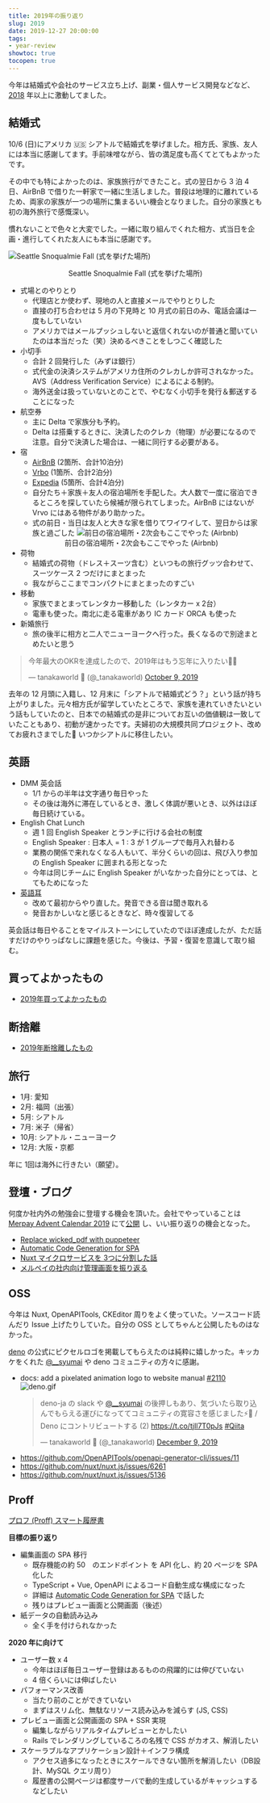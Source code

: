 ```yaml
---
title: 2019年の振り返り
slug: 2019
date: 2019-12-27 20:00:00
tags:
- year-review
showtoc: true
tocopen: true
---
```


今年は結婚式や会社のサービス立ち上げ、副業・個人サービス開発などなど、[2018](2018) 年以上に激動してました。


## 結婚式

10/6 (日)にアメリカ 🇺🇸 シアトルで結婚式を挙げました。相方氏、家族、友人には本当に感謝してます。手前味噌ながら、皆の満足度も高くてとてもよかったです。

その中でも特によかったのは、家族旅行ができたこと。式の翌日から 3 泊 4 日、AirBnB で借りた一軒家で一緒に生活しました。普段は地理的に離れているため、両家の家族が一つの場所に集まるいい機会となりました。自分の家族とも初の海外旅行で感慨深い。

慣れないことで色々と大変でした。一緒に取り組んでくれた相方、式当日を企画・進行してくれた友人にも本当に感謝です。

![Seattle Snoqualmie Fall (式を挙げた場所)](salish-lodge.jpg 'Seattle Snoqualmie Fall (式を挙げた場所)')
<figcaption style="text-align: center">Seattle Snoqualmie Fall (式を挙げた場所)</figcaption>

- 式場とのやりとり
    - 代理店とか使わず、現地の人と直接メールでやりとりした
    - 直接の打ち合わせは 5 月の下見時と 10 月式の前日のみ、電話会議は一度もしていない
    - アメリカではメールプッシュしないと返信くれないのが普通と聞いていたのは本当だった（笑）決めるべきことをしつこく確認した
- 小切手
    - 合計 2 回発行した（みずほ銀行）
    - 式代金の決済システムがアメリカ住所のクレカしか許可されなかった。AVS（Address Verification Service）によるによる制約。
    - 海外送金は扱っていないとのことで、やむなく小切手を発行＆郵送することになった
- 航空券
    - 主に Delta で家族分も予約。
    - Delta は搭乗するときに、決済したのクレカ（物理）が必要になるので注意。自分で決済した場合は、一緒に同行する必要がある。
- 宿
    - [AirBnB](http://airbnb.com/) (2箇所、合計10泊分)
    - [Vrbo](https://www.vrbo.com/) (1箇所、合計2泊分)
    - [Expedia](https://www.expedia.com/) (5箇所、合計4泊分)
    - 自分たち＋家族＋友人の宿泊場所を手配した。大人数で一度に宿泊できるところを探していたら候補が限られてしまった。AirBnB にはないが Vrvo にはある物件があり助かった。
    - 式の前日・当日は友人と大きな家を借りてワイワイして、翌日からは家族と過ごした
    ![前日の宿泊場所・2次会もここでやった (Airbnb)](airbnb-snoqalmie.jpg '前日の宿泊場所・2次会もここでやった (Airbnb)')
    <figcaption style="text-align: center">前日の宿泊場所・2次会もここでやった (Airbnb)</figcaption>
- 荷物
    - 結婚式の荷物（ドレス＋スーツ含む）といつもの旅行グッツ合わせて、スーツケース 2 つだけにまとまった
    - 我ながらここまでコンパクトにまとまったのすごい
- 移動
    - 家族でまとまってレンタカー移動した（レンタカー x 2台）
    - 電車も使った。南北に走る電車があり IC カード ORCA も使った 
- 新婚旅行
    - 旅の後半に相方と二人でニューヨークへ行った。長くなるので別途まとめたいと思う

<blockquote class="twitter-tweet"><p lang="ja" dir="ltr">今年最大のOKRを達成したので、2019年はもう忘年に入りたい👨‍🚀</p>&mdash; tanakaworld 🧢 (@_tanakaworld) <a href="https://twitter.com/_tanakaworld/status/1181971559805702146?ref_src=twsrc%5Etfw">October 9, 2019</a></blockquote>


去年の 12 月頭に入籍し、12 月末に「シアトルで結婚式どう？」という話が持ち上がりました。元々相方氏が留学していたところで、家族を連れていきたいという話もしていたのと、日本での結婚式の是非についてお互いの価値観は一致していたこともあり、初動が速かったです。夫婦初の大規模共同プロジェクト、改めてお疲れさまでした👏 いつかシアトルに移住したい。

## 英語

- DMM 英会話
    - 1/1 からの半年は文字通り毎日やった
    - その後は海外に滞在しているとき、激しく体調が悪いとき、以外はほぼ毎日続けている。
- English Chat Lunch
    - 週 1 回 English Speaker とランチに行ける会社の制度
    - English Speaker : 日本人 = 1 : 3 が 1 グループで毎月入れ替わる
    - 業務の関係で来れなくなる人もいて、半分くらいの回は、飛び入り参加の English Speaker に囲まれる形となった
    - 今年は同じチームに English Speaker がいなかった自分にとっては、とてもためになった
- [英語耳](https://amzn.to/2ZrSjHb)  
    - 改めて最初からやり直した。発音できる音は聞き取れる
    - 発音おかしいなと感じるときなど、時々復習してる
        
英会話は毎日やることをマイルストーンにしていたのでほぼ達成したが、ただ話すだけのやりっぱなしに課題を感じた。今後は、予習・復習を意識して取り組む。

## 買ってよかったもの

- [2019年買ってよかったもの](/the-best-things-2019)

## 断捨離

- [2019年断捨離したもの](/minimalism-in-2019)

## 旅行

- 1月: 愛知
- 2月: 福岡（出張）
- 5月: シアトル
- 7月: 米子（帰省）
- 10月: シアトル・ニューヨーク
- 12月: 大阪・京都

年に 1回は海外に行きたい（願望）。

## 登壇・ブログ

何度か社内外の勉強会に登壇する機会を頂いた。会社でやっていることは [Merpay Advent Calendar 2019](https://qiita.com/advent-calendar/2019/merpay) にて[公開](https://tech.mercari.com/entry/2019/12/12/202128) し、いい振り返りの機会となった。

- [Replace wicked_pdf with puppeteer](https://speakerdeck.com/tanakaworld/replace-wicked-pdf-with-puppeteer)
- [Automatic Code Generation for SPA](https://speakerdeck.com/tanakaworld/automatic-code-generation-for-spa)
- [Nuxt マイクロサービスを 3つに分割した話](https://speakerdeck.com/tanakaworld/split-a-nuxt-microservice-to-3-microservices)
- [メルペイの社内向け管理画面を振り返る](https://tech.mercari.com/entry/2019/12/12/202128)
 
 
 ## OSS
 
今年は Nuxt, OpenAPITools, CKEditor 周りをよく使っていた。ソースコード読んだり Issue 上げたりしていた。自分の OSS としてちゃんと公開したものはなかった。

[deno](https://github.com/denoland) の公式にピクセルロゴを掲載してもらえたのは純粋に嬉しかった。キッカケをくれた [@__syumai](https://twitter.com/__syumai) や deno コミュニティの方々に感謝。


- docs: add a pixelated animation logo to website manual [#2110](https://github.com/denoland/deno/pull/2110)
    ![deno.gif](deno.gif 'deno.gif')
    <blockquote class="twitter-tweet"><p lang="ja" dir="ltr">deno-ja の slack や <a href="https://twitter.com/__syumai?ref_src=twsrc%5Etfw">@__syumai</a> の後押しもあり、気づいたら取り込んでもらえる運びになっててコミュニティの寛容さを感じました⚡️👾 / Deno にコントリビュートする (2) <a href="https://t.co/tjIl7T0pJs">https://t.co/tjIl7T0pJs</a> <a href="https://twitter.com/hashtag/Qiita?src=hash&amp;ref_src=twsrc%5Etfw">#Qiita</a></p>&mdash; tanakaworld 🧢 (@_tanakaworld) <a href="https://twitter.com/_tanakaworld/status/1203863124681449473?ref_src=twsrc%5Etfw">December 9, 2019</a></blockquote>
- https://github.com/OpenAPITools/openapi-generator-cli/issues/11
- https://github.com/nuxt/nuxt.js/issues/6261
- https://github.com/nuxt/nuxt.js/issues/5136
 

## Proff

[プロフ (Proff) スマート履歴書](https://proff.io/)

**目標の振り返り**

- 編集画面の SPA 移行
    - 既存機能の約 50　のエンドポイント を API 化し、約 20 ページを SPA 化した
    - TypeScript + Vue, OpenAPI によるコード自動生成な構成になった
    - 詳細は [Automatic Code Generation for SPA](https://speakerdeck.com/tanakaworld/automatic-code-generation-for-spa) で話した
    - 残りはプレビュー画面と公開画面（後述）
- 紙データの自動読み込み
    - 全く手を付けられなかった

**2020 年に向けて**

- ユーザー数 x 4
    - 今年はほぼ毎日ユーザー登録はあるものの飛躍的には伸びていない
    - 4 倍くらいには伸ばしたい
- パフォーマンス改善
    - 当たり前のことができていない
    - まずはスリム化、無駄なリソース読み込みを減らす (JS, CSS)
- プレビュー画面と公開画面の SPA + SSR 実現
    - 編集しながらリアルタイムプレビューとかしたい
    - Rails でレンダリングしているころの名残で CSS がカオス、解消したい
- スケーラブルなアプリケーション設計＋インフラ構成
    - アクセス過多になったときにスケールできない箇所を解消したい（DB設計、MySQL クエリ周り）
    - 履歴書の公開ページは都度サーバで動的生成しているがキャッシュするなどしたい
    
 <script async src="https://platform.twitter.com/widgets.js" charset="utf-8"></script>
